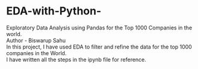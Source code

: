# EDA-with-Python-
Exploratory Data Analysis using Pandas for the Top 1000 Companies in the world.
<br>
Author - Biswarup Sahu
<br>
In this project, I have used EDA to filter and refine the data for the top 1000 companies in the World. 
<br>
I have written all the steps in the ipynb file for reference. 
